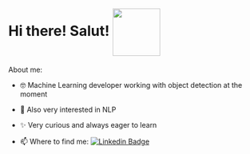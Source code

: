 # Hi there! Salut! <img src="https://media.giphy.com/media/mTs11L9uuyGiI/giphy.gif" width=95 align=center>

About me:
- 🤓 Machine Learning developer working with object detection at the moment
- 💬 Also very interested in NLP
- ✨ Very curious and always eager to learn


- 📫 Where to find me:
[![Linkedin Badge](https://img.shields.io/badge/-RossanaModolin-blue?style=flat-square&logo=Linkedin&logoColor=white&link=https://www.linkedin.com/in/rossanamodolin/)](https://www.linkedin.com/in/rossanamodolin/)



<!--
**rossmodolin/rossmodolin** is a ✨ _special_ ✨ repository because its `README.md` (this file) appears on your GitHub profile.

Here are some ideas to get you started:

- 🔭 I’m currently working on ...
- 🌱 I’m currently learning ...
- 👯 I’m looking to collaborate on ...
- 🤔 I’m looking for help with ...
- 💬 Ask me about ...
- 📫 How to reach me: ...
- 😄 Pronouns: ...
- ⚡ Fun fact: ...
-->
